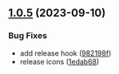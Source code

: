 ## [1.0.5](https://github.com/LowBP/ember-elements/compare/@ember-elements/core@1.0.4...@ember-elements/core@1.0.5) (2023-09-10)


### Bug Fixes

* add release hook ([982198f](https://github.com/LowBP/ember-elements/commit/982198fea9d063e7c87fee7c9b9c62d4c34f6836))
* release icons ([1edab68](https://github.com/LowBP/ember-elements/commit/1edab68175fdfb3db8ca7fb712e2472a532a1d28))
